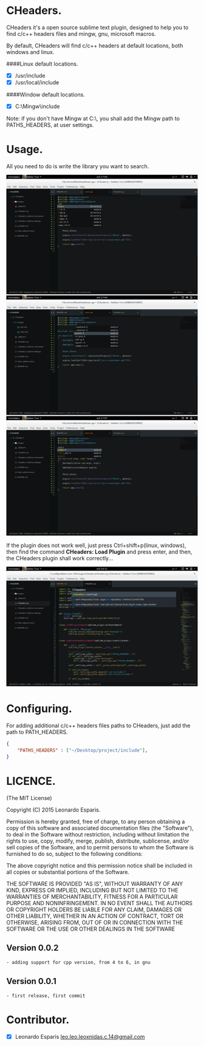 CHeaders.
==========

CHeaders it's a open source sublime text plugin, designed 
to help you to find c/c++ headers files and mingw, gnu, microsoft 
macros.

By default, CHeaders will find c/c++ headers at default 
locations, both windows and linux.

####Linux default locations.
- [x] /usr/include
- [x] /usr/local/include

####Window default locations.
- [x] C:\\Mingw\\include

Note: if you don't have Mingw at C:\\, you shall add the Mingw path 
to PATHS_HEADERS, at user settings.

Usage.
======

All you need to do is write the library you want to search.

![example_complention](./images/img2.png)
![example_complention2](./images/img3.png)
![example_complention3](./images/img4.png)

If the plugin does not work well, just press Ctrl+shift+p(linux, windows), then
find the command **CHeaders: Load Plugin** and press enter, and then, the CHeaders 
plugin shall work correctly...

![example](./images/img.png)


Configuring.
============

For adding additional c/c++ headers files paths
to CHeaders, just add the path to PATH_HEADERS.

```json
{
    "PATHS_HEADERS" : ["~/Desktop/project/include"],
}
```



LICENCE.
========

(The MIT License)

Copyright (C) 2015 Leonardo Esparis.

Permission is hereby granted, free of charge, to any person obtaining a copy
of this software and associated documentation files (the "Software"), to deal
in the Software without restriction, including without limitation the rights
to use, copy, modify, merge, publish, distribute, sublicense, and/or sell
copies of the Software, and to permit persons to whom the Software is
furnished to do so, subject to the following conditions:

The above copyright notice and this permission notice shall be included in
all copies or substantial portions of the Software.

THE SOFTWARE IS PROVIDED "AS IS", WITHOUT WARRANTY OF ANY KIND, EXPRESS OR
IMPLIED, INCLUDING BUT NOT LIMITED TO THE WARRANTIES OF MERCHANTABILITY,
FITNESS FOR A PARTICULAR PURPOSE AND NONINFRINGEMENT. IN NO EVENT SHALL THE
AUTHORS OR COPYRIGHT HOLDERS BE LIABLE FOR ANY CLAIM, DAMAGES OR OTHER
LIABILITY, WHETHER IN AN ACTION OF CONTRACT, TORT OR OTHERWISE, ARISING FROM,
OUT OF OR IN CONNECTION WITH THE SOFTWARE OR THE USE OR OTHER DEALINGS IN THE
SOFTWARE


Version 0.0.2
-------------
	
	- adding support for cpp version, from 4 to 6, in gnu


Version 0.0.1
-------------

	- first release, first commit


Contributor.
============

- [x] Leonardo Esparis  leo.leo.leoxnidas.c.14@gmail.com
